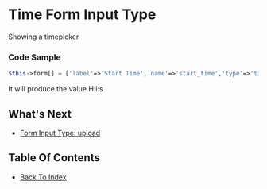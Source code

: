 # Time Form Input Type
Showing a timepicker

### Code Sample
```php
$this->form[] = ['label'=>'Start Time','name'=>'start_time','type'=>'time'];
```
It will produce the value H:i:s

## What's Next
- [Form Input Type: upload](./form-upload.md)

## Table Of Contents
- [Back To Index](./index.md)